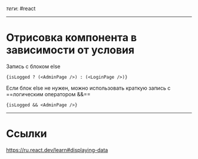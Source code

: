 *теги*: #react 
___
# Отрисовка компонента в зависимости от условия

Запись с блоком else

```JSX
{isLogged ? (<AdminPage />) : (<LoginPage />)}
```

Если блок else не нужен, можно использовать краткую запись с ==логическим оператором &&== 

```JSX
{isLogged && <AdminPage />}
```

___
# Ссылки

https://ru.react.dev/learn#displaying-data